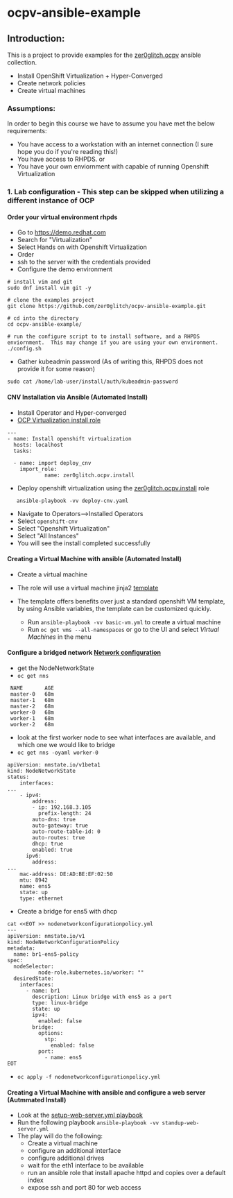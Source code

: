 # ocpv-ansible-example

## Introduction:
This is a project to provide examples for the [zer0glitch.ocpv](https://github.com/zer0glitch/ocpv) ansible collection.
- Install OpenShift Virtualization + Hyper-Converged
- Create network policies
- Create virtual machines

### Assumptions:
In order to begin this course we have to assume you have met the below requirements:
- You have access to a workstation with an internet connection (I sure hope you do if you're reading this!)
- You have access to RHPDS.
or
- You have your own enviornment with capable of running Openshift Virtualization

### 1. Lab configuration - This step can be skipped when utilizing  a different instance of OCP 
#### Order your virtual environment rhpds
* Go to https://demo.redhat.com
* Search for "Virtualization"
* Select Hands on with Openshift Virtualization
* Order
* ssh to the server with the credentials provided
* Configure the demo environment 
```
# install vim and git
sudo dnf install vim git -y

# clone the examples project
git clone https://github.com/zer0glitch/ocpv-ansible-example.git

# cd into the directory
cd ocpv-ansible-example/

# run the configure script to to install software, and a RHPDS enviornment.  This may change if you are using your own environment.
./config.sh
```
* Gather kubeadmin password (As of writing this, RHPDS does not provide it for some reason) 
```
sudo cat /home/lab-user/install/auth/kubeadmin-password
```

#### CNV Installation via Ansible (Automated Install)

  * Install Operator and Hyper-converged 
  * [OCP Virtualization install role](https://github.com/zer0glitch/ocpv/blob/main/roles/install/tasks/main.yml)

```
---
- name: Install openshift virtualization
  hosts: localhost
  tasks:

  - name: import deploy_cnv
    import_role:
            name: zer0glitch.ocpv.install
```

  * Deploy openshift virtualization using the [zer0glitch.ocpv.install](https://github.com/zer0glitch/ocpv/tree/main/roles/install) role
```
   ansible-playbook -vv deploy-cnv.yaml
```
  * Navigate to Operators-->Installed Operators
  * Select `openshift-cnv`
  * Select "Openshift Virtualization"
  * Select "All Instances" 
  * You will see the install completed successfully

#### Creating a Virtual Machine with ansible (Automated Install)
  * Create a virtual machine
  * The role will use a virtual machine jinja2 [template](https://github.com/zer0glitch/ocpv/blob/main/roles/create_vm/templates/vm-template.yaml.j2)
  * The template offers benefits over just a standard openshift VM template, by using Ansible variables, the template can be customized quickly.

    * Run `ansible-playbook -vv basic-vm.yml` to create a virtual machine
    * Run `oc get vms --all-namespaces` or go to the UI and select *Virtual Machines* in the menu

#### Configure a bridged network [Network configuration](https://access.redhat.com/documentation/en-us/openshift_container_platform/4.11/html/openshift_virtualization/node-networking)
  * get the NodeNetworkState
  * `oc get nns`
  ```
   NAME       AGE
   master-0   68m
   master-1   68m
   master-2   68m
   worker-0   68m
   worker-1   68m
   worker-2   68m
  ```

  * look at the first worker node to see what interfaces are available, and which one we would like to bridge
  * `oc get nns -oyaml worker-0`
  ```
  apiVersion: nmstate.io/v1beta1
  kind: NodeNetworkState
  status:
      interfaces:
  ...
      - ipv4:
          address:
          - ip: 192.168.3.105
            prefix-length: 24
          auto-dns: true
          auto-gateway: true
          auto-route-table-id: 0
          auto-routes: true
          dhcp: true
          enabled: true
        ipv6:
          address:
  ...
      mac-address: DE:AD:BE:EF:02:50
      mtu: 8942
      name: ens5
      state: up
      type: ethernet

  ```
  * Create a bridge for ens5 with dhcp 
   ```
   cat <<EOT >> nodenetworkconfigurationpolicy.yml
   ---
   apiVersion: nmstate.io/v1
   kind: NodeNetworkConfigurationPolicy
   metadata:
     name: br1-ens5-policy
   spec:
     nodeSelector:
             node-role.kubernetes.io/worker: ""
     desiredState:
       interfaces:
         - name: br1
           description: Linux bridge with ens5 as a port
           type: linux-bridge
           state: up
           ipv4:
             enabled: false
           bridge:
             options:
               stp:
                 enabled: false
             port:
               - name: ens5
   EOT
   ```
  * `oc apply -f nodenetworkconfigurationpolicy.yml`

#### Creating a Virtual Machine with ansible and configure a web server (Autmmated Install)
   * Look at the [setup-web-server.yml playbook](https://github.com/zer0glitch/ocpv-ansible-example/blob/main/standup-web-server.yml)
   * Run the following playbook `ansible-playbook -vv standup-web-server.yml`
   * The play will do the following:
     * Create a virtual machine
     * configure an additional interface
     * configure additional drives
     * wait for the eth1 interface to be available
     * run an ansible role that install apache httpd and copies over a default index
     * expose ssh and port 80 for web access

